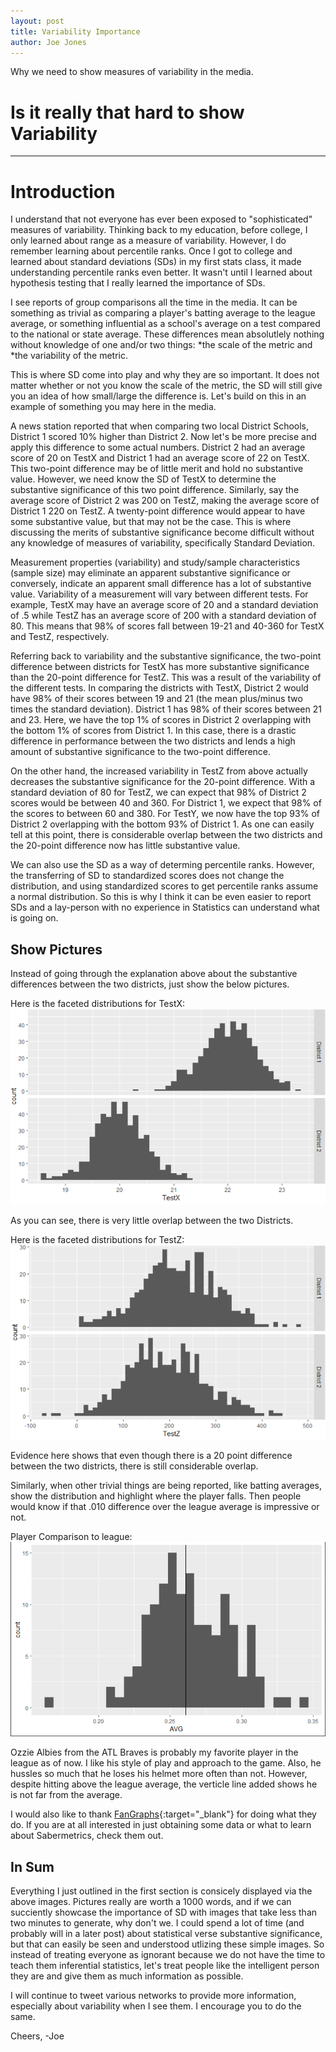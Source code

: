 ```yaml
---
layout: post
title: Variability Importance
author: Joe Jones
---
```


Why we need to show measures of variability in the media.  

# Is it really that hard to show Variability 
-----

# Introduction

I understand that not everyone has ever been exposed to "sophisticated" measures of variability. Thinking back to my education, before college, I only learned about range as a measure of variability. However, I do remember learning about percentile ranks. Once I got to college and learned about standard deviations (SDs) in my first stats class, it made understanding percentile ranks even better. It wasn't until I learned about hypothesis testing that I really learned the importance of SDs. 

I see reports of group comparisons all the time in the media. It can be something as trivial as comparing a player's batting average to the league average, or something influential as a school's average on a test compared to the national or state average. These differences mean absolutlely nothing without knowledge of one and/or two things: 
*the scale of the metric and 
*the variability of the metric. 

This is where SD come into play and why they are so important. It does not matter whether or not you know the scale of the metric, the SD will still give you an idea of how small/large the difference is. Let's build on this in an example of something you may here in the media.

A news station reported that when comparing two local District Schools, District 1 scored 10% higher than District 2. Now let's be more precise and apply this difference to some actual numbers. District 2 had an average score of 20 on TestX and District 1 had an average score of 22 on TestX. This two-point difference may be of little merit and hold no substantive value. However, we need know the SD of TestX to determine the substantive significance of this two point difference. Similarly, say the average score of District 2 was 200 on TestZ, making the average score of District 1 220 on TestZ. A twenty-point difference would appear to have some substantive value, but that may not be the case. This is where discussing the merits of substantive significance become difficult without any knowledge of measures of variability, specifically Standard Deviation.

Measurement properties (variability) and study/sample characteristics (sample size) may eliminate an apparent substantive significance or conversely, indicate an apparent small difference has a lot of substantive value. Variability of a measurement will vary between different tests. For example, TestX may have an average score of 20 and a standard deviation of .5 while TestZ has an average score of 200 with a standard deviation of 80. This means that 98% of scores fall between 19-21 and 40-360 for TestX and TestZ, respectively. 

Referring back to variability and the substantive significance, the two-point difference between districts for TestX has more substantive significance than the 20-point difference for TestZ. This was a result of the variability of the different tests. In comparing the districts with TestX, District 2 would have 98% of their scores between 19 and 21 (the mean plus/minus two times the standard deviation). District 1 has 98% of their scores between 21 and 23. Here, we have the top 1% of scores in District 2 overlapping with the bottom 1% of scores from District 1. In this case, there is a drastic difference in performance between the two districts and lends a high amount of substantive significance to the two-point difference. 

On the other hand, the increased variability in TestZ from above actually decreases the substantive significance for the 20-point difference. With a standard deviation of 80 for TestZ, we can expect that 98% of District 2 scores would be between 40 and 360. For District 1, we expect that 98% of the scores to between 60 and 380. For TestY, we now have the top 93% of District 2 overlapping with the bottom 93% of District 1. As one can easily tell at this point, there is considerable overlap between the two districts and the 20-point difference now has little substantive value.

We can also use the SD as a way of determing percentile ranks. However, the transferring of SD to standardized scores does not change the distribution, and using standardized scores to get percentile ranks assume a normal distribution. So this is why I think it can be even easier to report SDs and a lay-person with no experience in Statistics can understand what is going on. 

## Show Pictures

Instead of going through the explanation above about the substantive differences between the two districts, just show the below pictures.

Here is the faceted distributions for TestX:
![TestX](../images/TestX.png "TestX")

As you can see, there is very little overlap between the two Districts. 

Here is the faceted distributions for TestZ:
![TestZ](../images/TestZ.png "TestZ")

Evidence here shows that even though there is a 20 point difference between the two districts, there is still considerable overlap. 

Similarly, when other trivial things are being reported, like batting averages, show the distribution and highlight where the player falls. Then people would know if that .010 difference over the league average is impressive or not. 

Player Comparison to league:
![Ozzie](../images/Ozzie.png "Ozzie Albies")

Ozzie Albies from the ATL Braves is probably my favorite player in the league as of now. I like his style of play and approach to the game. Also, he hussles so much that he loses his helmet more often than not. However, despite hitting above the league average, the verticle line added shows he is not far from the average. 

I would also like to thank [FanGraphs][fangraphs link]{:target="_blank"} for doing what they do. If you are at all interested in just obtaining some data or what to learn about Sabermetrics, check them out.

## In Sum

Everything I just outlined in the first section is consicely displayed via the above images. Pictures really are worth a 1000 words, and if we can succiently showcase the importance of SD with images that take less than two minutes to generate, why don't we. I could spend a lot of time (and probably will in a later post) about statistical verse substantive significance, but that can easily be seen and understood utlizing these simple images. So instead of treating everyone as ignorant because we do not have the time to teach them inferential statistics, let's treat people like the intelligent person they are and give them as much information as possible.

I will continue to tweet various networks to provide more information, especially about variability when I see them. I encourage you to do the same. 

Cheers,
-Joe

[fangraphs link]: https://www.fangraphs.com